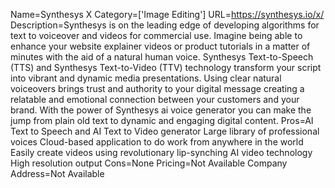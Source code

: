 Name=Synthesys X
Category=['Image Editing']
URL=https://synthesys.io/x/
Description=Synthesys is on the leading edge of developing algorithms for text to voiceover and videos for commercial use. Imagine being able to enhance your website explainer videos or product tutorials in a matter of minutes with the aid of a natural human voice. Synthesys Text-to-Speech (TTS) and Synthesys Text-to-Video (TTV) technology transform your script into vibrant and dynamic media presentations. Using clear natural voiceovers brings trust and authority to your digital message creating a relatable and emotional connection between your customers and your brand. With the power of Synthesys ai voice generator you can make the jump from plain old text to dynamic and engaging digital content.
Pros=AI Text to Speech and AI Text to Video generator Large library of professional voices Cloud-based application to do work from anywhere in the world Easily create videos using revolutionary lip-synching AI video technology High resolution output
Cons=None
Pricing=Not Available
Company Address=Not Available
